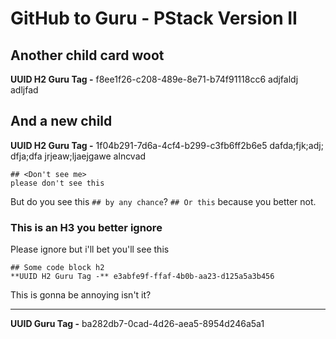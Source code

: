 # GitHub to Guru - PStack Version II

## Another child card woot
**UUID H2 Guru Tag -** f8ee1f26-c208-489e-8e71-b74f91118cc6
adjfaldj adljfad

## And a new child
**UUID H2 Guru Tag -** 1f04b291-7d6a-4cf4-b299-c3fb6ff2b6e5
dafda;fjk;adj;
dfja;dfa
jrjeaw;ljaejgawe
alncvad
```
## <Don't see me>
please don't see this
```
But do you see this `## by any chance`?
`## Or this` because you better not.

### This is an H3 you better ignore
Please ignore
but i'll bet you'll see this
```
## Some code block h2
**UUID H2 Guru Tag -** e3abfe9f-ffaf-4b0b-aa23-d125a5a3b456
```

This is gonna be annoying isn't it?
***
**UUID Guru Tag -** ba282db7-0cad-4d26-aea5-8954d246a5a1